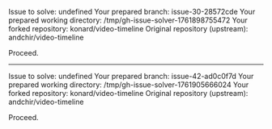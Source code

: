 Issue to solve: undefined
Your prepared branch: issue-30-28572cde
Your prepared working directory: /tmp/gh-issue-solver-1761898755472
Your forked repository: konard/video-timeline
Original repository (upstream): andchir/video-timeline

Proceed.

---

Issue to solve: undefined
Your prepared branch: issue-42-ad0c0f7d
Your prepared working directory: /tmp/gh-issue-solver-1761905666024
Your forked repository: konard/video-timeline
Original repository (upstream): andchir/video-timeline

Proceed.